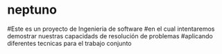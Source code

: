 # neptuno
#Este es un proyecto de Ingenieria de software
#en el cual intentaremos demostrar nuestras capacidads de resolución de problemas
#aplicando diferentes tecnicas para el trabajo conjunto
